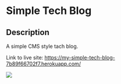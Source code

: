 # Simple Tech Blog

## Description

A simple CMS style tach blog.

Link to live site: https://my-simple-tech-blog-7b89f66702f7.herokuapp.com/

![](./assets/images/simple-tech-blog-screenshot.png)
